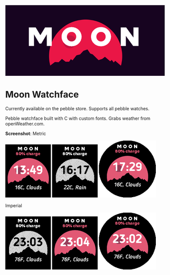 ![Banner](Banner.png)

# Moon Watchface
Currently available on the pebble store.
Supports all pebble watches.

Pebble watchface built with C with custom fonts.
Grabs weather from openWeather.com.

**Screenshot**:
Metric

![Screenshot](screenshot4.png) ![Screenshot1](screenshot1.png) ![Screenshot2](screenshot3.png)

Imperial

![Screenshot](s2.png) ![Screenshot1](s3.png) ![Screenshot2](s1.png)



